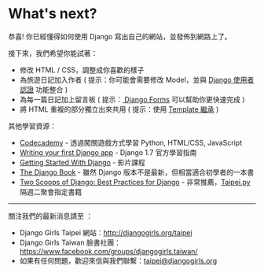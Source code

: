 # What's next?

恭喜!
你已經懂得如何使用 Django 寫出自己的網站，並發佈到網路上了。

接下來，我們希望你能試著：
- 修改 HTML / CSS，調整成你喜歡的樣子
- 為旅遊日記加入作者 ( 提示：你可能會需要修改 Model，並與 [Django 使用者認證](https://docs.djangoproject.com/en/1.7/topics/auth/) 功能整合 )
- 為每一篇日記加上留言板  ( 提示：[ Django Forms](https://docs.djangoproject.com/en/dev/topics/forms/) 可以幫助你更快速完成 )
- 將 HTML 重複的部分獨立出來共用 ( 提示：使用 [Template 繼承](https://docs.djangoproject.com/en/1.7/topics/templates/#template-inheritance) )


其他學習資源：
- [Codecademy](http://www.codecademy.com/learn) - 透過闖關遊戲方式學習 Python, HTML/CSS, JavaScript
- [Writing your first Django app](https://docs.djangoproject.com/en/1.7/intro/tutorial01/) - Django 1.7 官方學習指南
- [Getting Started With Django](http://gettingstartedwithdjango.com/) - 影片課程
- [The Django Book](https://django-book.readthedocs.org/en/latest/) - 雖然 Django 版本不是最新，但相當適合初學者的一本書
- [Two Scoops of Django: Best Practices for Django](http://twoscoopspress.org/products/two-scoops-of-django-1-6) - 非常推薦，[Taipei.py](http://www.meetup.com/Taipei-py/) 隔週二聚會指定書籍

---

關注我們的最新消息請至 ：

- Django Girls Taipei 網站：http://djangogirls.org/taipei
- Django Girls Taiwan 臉書社團：https://www.facebook.com/groups/djangogirls.taiwan/
- 如果有任何問題，歡迎來信與我們聯繫：taipei@djangogirls.org
